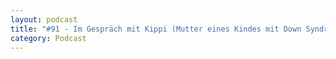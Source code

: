 ```yaml
---
layout: podcast
title: "#91 - Im Gespräch mit Kippi (Mutter eines Kindes mit Down Syndrom) über Klima-Zukunft für Menschen mit Behinderung (engl.)."
category: Podcast
---
```


<p><script class="podigee-podcast-player" src="https://cdn.podigee.com/podcast-player/javascripts/podigee-podcast-player.js" data-configuration="https://interviews-4-future.podigee.io/91-i4f/embed?context=external"></script></p>
